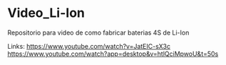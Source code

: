 # Video_Li-Ion
Repositorio para video de como fabricar baterias 4S de Li-Ion

Links:
https://www.youtube.com/watch?v=JatEIC-sX3c
https://www.youtube.com/watch?app=desktop&v=htlQciMpwoU&t=50s
